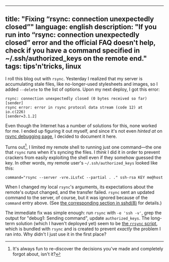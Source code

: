 ----
title: "Fixing “rsync: connection unexpectedly closed”"
language: english
description: "If you run into “rsync: connection unexpectedly closed” error and
    the official FAQ doesn't help, check if you have a command specified in
    ~/.ssh/authorized_keys on the remote end."
tags: tips'n'tricks, linux
----

I roll this blog out with `rsync`. Yesterday I realized that my server is
accumulating stale files, like no-longer-used stylesheets and images, so I added
`--delete` to the list of options. Upon my next deploy, I got this error:

```shell
rsync: connection unexpectedly closed (0 bytes received so far) [sender]
rsync error: error in rsync protocol data stream (code 12) at io.c(226)
[sender=3.1.2]
```

Even though the Internet has a number of solutions for this, none worked for me.
I ended up figuring it out myself, and since it's not even *hinted at* on [rsync
debugging page][rsync-issues-and-debugging], I decided to document it here.

Turns out[^1], I limited my remote shell to running just one command—the one
that `rsync` runs when it's syncing the files. I *think* I did it in order to
prevent crackers from easily exploiting the shell even if they somehow guessed
the key. In other words, my remote user's `~/.ssh/authorized_keys` looked like
this:

```
command="rsync --server -vre.iLsfxC --partial . ." ssh-rsa KEY me@host
```

When I changed my local `rsync`'s arguments, its expectations about the remote's
output changed, and the transfer failed. `rsync` sent an updated command to the
server, of course, but it was ignored because of the `command` entry above. (See
[the corresponding section in sshd(8)][man-sshd-section] for details.)

The immediate fix was simple enough: run `rsync` with `-e 'ssh -v'`, grep the
output for "debug1: Sending command", update `authorized_keys`. The long-term
solution (which I haven't deployed yet) seem to be [the `rrsync`
script][rrsync], which is bundled with `rsync` and is created to prevent
*exactly* the problem I ran into. Why didn't I just use it in the first place?


[^1]: It's always fun to re-discover the decisions you've made and completely
  forgot about, isn't it?

[rsync-issues-and-debugging]: https://rsync.samba.org/issues.html "current
    issues and debugging"

[fully-restricting-rsync-options-server-side]:
    https://learninginlinux.wordpress.com/2009/05/07/rsync-fixed-server-side-options/
    "Fully restricting rsync options server-side"

[securing-automated-rsync-over-ssh]:
    http://www.sakana.fr/blog/2008/05/07/securing-automated-rsync-over-ssh/
    "Securing automated rsync over SSH"

[man-sshd-section]:
    https://manpages.debian.org/jessie/openssh-server/sshd.8.en.html#AUTHORIZED_KEYS_FILE_FORMAT
    "sshd(8): AUTHORIZED_KEYS FILE FORMAT"

[rrsync]: https://git.samba.org/?p=rsync.git;a=blob;f=support/rrsync;hb=HEAD
    "git.samba.org - rsync.git/blob - support/rrsync"
